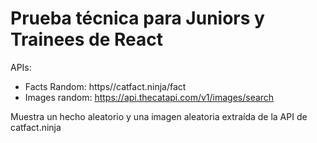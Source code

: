 # Prueba técnica para Juniors y Trainees de React

APIs:
- Facts Random: https//catfact.ninja/fact
- Images random: https://api.thecatapi.com/v1/images/search

Muestra un hecho aleatorio y una imagen aleatoria extraída de la API de catfact.ninja
